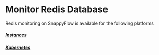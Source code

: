# Monitor Redis Database

Redis monitoring on SnappyFlow is available for the following platforms

##### [Instances](/docs/integrations/redis/redis_instance)

##### [Kubernetes](/docs/integrations/redis/redis_kubernetes)


